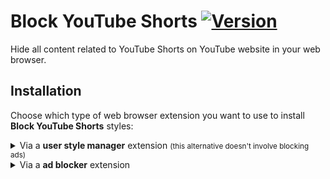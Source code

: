 # Block YouTube Shorts [![Version](https://img.shields.io/github/tag/mumvock/blockyoutubeshorts.svg?label=version)](https://github.com/mumvock/blockyoutubeshorts/tags)

Hide all content related to YouTube Shorts on YouTube website in your web browser.


## Installation

Choose which type of web browser extension you want to use to install **Block YouTube Shorts** styles:

<details>
    <summary>Via a <strong>user style manager</strong> extension <small>(this alternative doesn't involve blocking ads)</small></summary>

User style manager is a web browser extension for changing the look and feel of web pages. 
You need a user style manager extension that supports installing UserCSS, I recommend Stylus extension.

1. If you don't already have an style manager extension, install **Stylus** for <a href="https://chrome.google.com/webstore/detail/stylus/clngdbkpkpeebahjckkjfobafhncgmne" target="_blank">Google Chrome</a> ![Open in new tab](https://user-images.githubusercontent.com/136959/44433186-de548e80-a56a-11e8-8947-d3331bd6d7a1.png), <a href="https://addons.mozilla.org/en-US/firefox/addon/styl-us/" target="_blank">Mozilla Firefox</a> ![Open in new tab](https://user-images.githubusercontent.com/136959/44433186-de548e80-a56a-11e8-8947-d3331bd6d7a1.png) or <a href="https://addons.opera.com/en/extensions/details/stylus/" target="_blank">Opera</a> ![Open in new tab](https://user-images.githubusercontent.com/136959/44433186-de548e80-a56a-11e8-8947-d3331bd6d7a1.png).

2. Open **Block YouTube Shorts** UserCSS installation tab by clicking in below button:

    <a href="https://github.com/mumvock/blockyoutubeshorts/raw/master/block-youtube-shorts.user.css" target="_blank">![Install directly with Stylus](https://img.shields.io/badge/Install_with-Stylus-238b8b)</a> ![Open in new tab](https://user-images.githubusercontent.com/136959/44433186-de548e80-a56a-11e8-8947-d3331bd6d7a1.png).

3. In the newly opened tab, click in **Install style** button <small>(upper left corner)</small>.

4. Enjoy YouTube without Shorts.
</details>

<details>
  <summary>Via a <strong>ad blocker</strong> extension</summary>

Ad blocker is a web browser extension for blocking or altering online advertising.
You need a ad blocker extension that supports installing custom CSS filters, I recommend uBlock Origin extension.

1. If you don't already have an ad blocker extension, install **uBlock Origin** for <a href="https://chromewebstore.google.com/detail/ublock-origin/cjpalhdlnbpafiamejdnhcphjbkeiagm" target="_blank">Google Chrome</a> ![Open in new tab](https://user-images.githubusercontent.com/136959/44433186-de548e80-a56a-11e8-8947-d3331bd6d7a1.png), <a href="https://addons.mozilla.org/en-US/firefox/addon/ublock-origin/" target="_blank">Mozilla Firefox</a> ![Open in new tab](https://user-images.githubusercontent.com/136959/44433186-de548e80-a56a-11e8-8947-d3331bd6d7a1.png), <a href="https://addons.opera.com/en/extensions/details/ublock/" target="_blank">Opera</a> ![Open in new tab](https://user-images.githubusercontent.com/136959/44433186-de548e80-a56a-11e8-8947-d3331bd6d7a1.png) or <a href="https://microsoftedge.microsoft.com/addons/detail/ublock-origin/odfafepnkmbhccpbejgmiehpchacaeak" target="_blank">Microsoft Edge</a> ![Open in new tab](https://user-images.githubusercontent.com/136959/44433186-de548e80-a56a-11e8-8947-d3331bd6d7a1.png).

2. Open **Block YouTube Shorts** styles filters installation tab by clicking in below button:

    
    <a href="abp:subscribe?location=https://github.com/mumvock/blockyoutubeshorts/raw/master/block-youtube-shorts.list.txt&title=Block YouTube Shorts" target="_blank">![Install directly with uBlock Origin](https://img.shields.io/badge/Install_with-Ad_Blocker-800000)</a> ![Open in new tab](https://user-images.githubusercontent.com/136959/44433186-de548e80-a56a-11e8-8947-d3331bd6d7a1.png).

3. In the newly opened tab, click in **Subscribe** button <small>(upper right corner)</small>.

4. Enjoy YouTube without Shorts.
</details>